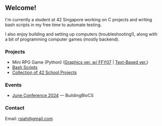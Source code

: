 ## Welcome!

I'm currently a student at 42 Singapore working on C projects and writing bash scripts in my free time to automate testing.

I also enjoy building and setting up computers (troubleshooting!), along with a bit of programming computer games (mostly backend).


### Projects
- Mini RPG Game (Python) ([Graphics ver. w/ FFY07](https://github.com/FFY07/rpg-game) | [Text-Based ver.](https://github.com/Heixier/ai-forest))
- [Bash Scripts](https://github.com/Heixier/bash-scripts)
- [Collection of 42 School Projects](https://github.com/Heixier/veryc)

### Events
- [June Conference 2024](https://buildingblocs.sg/events/june/) — BuildingBloCS

### Contact
Email: rsiah@gmail.com

<!--
**Heixier/heixier** is a ✨ _special_ ✨ repository because its `README.md` (this file) appears on your GitHub profile.

Here are some ideas to get you started:

- 🔭 I’m currently working on ...
- 🌱 I’m currently learning ...
- 👯 I’m looking to collaborate on ...
- 🤔 I’m looking for help with ...
- 💬 Ask me about ...
- 📫 How to reach me: ...
- 😄 Pronouns: ...
- ⚡ Fun fact: ...
-->
